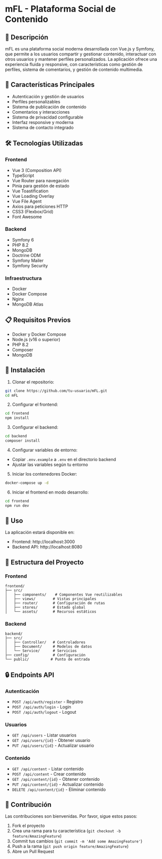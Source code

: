 # mFL - Plataforma Social de Contenido

## 📝 Descripción
mFL es una plataforma social moderna desarrollada con Vue.js y Symfony, que permite a los usuarios compartir y gestionar contenido, interactuar con otros usuarios y mantener perfiles personalizados. La aplicación ofrece una experiencia fluida y responsive, con características como gestión de perfiles, sistema de comentarios, y gestión de contenido multimedia.

## 🚀 Características Principales
- Autenticación y gestión de usuarios
- Perfiles personalizables
- Sistema de publicación de contenido
- Comentarios y interacciones
- Sistema de privacidad configurable
- Interfaz responsive y moderna
- Sistema de contacto integrado

## 🛠️ Tecnologías Utilizadas

### Frontend
- Vue 3 (Composition API)
- TypeScript
- Vue Router para navegación
- Pinia para gestión de estado
- Vue Toastification
- Vue Loading Overlay
- Vue File Agent
- Axios para peticiones HTTP
- CSS3 (Flexbox/Grid)
- Font Awesome

### Backend
- Symfony 6
- PHP 8.2
- MongoDB
- Doctrine ODM
- Symfony Mailer
- Symfony Security

### Infraestructura
- Docker
- Docker Compose
- Nginx
- MongoDB Atlas

## 📋 Requisitos Previos
- Docker y Docker Compose
- Node.js (v16 o superior)
- PHP 8.2
- Composer
- MongoDB

## 🔧 Instalación

1. Clonar el repositorio:
```bash
git clone https://github.com/tu-usuario/mFL.git
cd mFL
```

2. Configurar el frontend:
```bash
cd frontend
npm install
```

3. Configurar el backend:
```bash
cd backend
composer install
```

4. Configurar variables de entorno:
- Copiar `.env.example` a `.env` en el directorio backend
- Ajustar las variables según tu entorno

5. Iniciar los contenedores Docker:
```bash
docker-compose up -d
```

6. Iniciar el frontend en modo desarrollo:
```bash
cd frontend
npm run dev
```

## 🚀 Uso
La aplicación estará disponible en:
- Frontend: http://localhost:3000
- Backend API: http://localhost:8080

## 📁 Estructura del Proyecto

### Frontend
```
frontend/
├── src/
│   ├── components/    # Componentes Vue reutilizables
│   ├── views/        # Vistas principales
│   ├── router/       # Configuración de rutas
│   ├── stores/       # Estado global
│   └── assets/       # Recursos estáticos
```

### Backend
```
backend/
├── src/
│   ├── Controller/   # Controladores
│   ├── Document/     # Modelos de datos
│   └── Service/      # Servicios
├── config/           # Configuración
└── public/          # Punto de entrada
```

## 🔒 Endpoints API

### Autenticación
- `POST /api/auth/register` - Registro
- `POST /api/auth/login` - Login
- `POST /api/auth/logout` - Logout

### Usuarios
- `GET /api/users` - Listar usuarios
- `GET /api/users/{id}` - Obtener usuario
- `PUT /api/users/{id}` - Actualizar usuario

### Contenido
- `GET /api/content` - Listar contenido
- `POST /api/content` - Crear contenido
- `GET /api/content/{id}` - Obtener contenido
- `PUT /api/content/{id}` - Actualizar contenido
- `DELETE /api/content/{id}` - Eliminar contenido

## 👥 Contribución
Las contribuciones son bienvenidas. Por favor, sigue estos pasos:

1. Fork el proyecto
2. Crea una rama para tu característica (`git checkout -b feature/AmazingFeature`)
3. Commit tus cambios (`git commit -m 'Add some AmazingFeature'`)
4. Push a la rama (`git push origin feature/AmazingFeature`)
5. Abre un Pull Request
